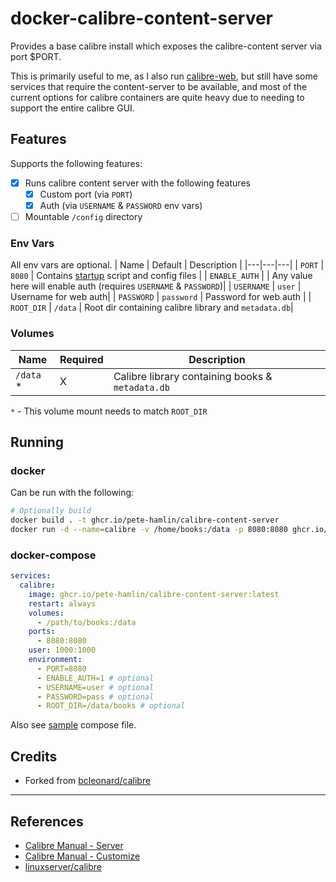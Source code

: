 # docker-calibre-content-server

Provides a base calibre install which exposes the calibre-content server via port $PORT.

This is primarily useful to me, as I also run [calibre-web](), but still have some services that require the content-server to be available, and most of the current options for calibre containers are quite heavy due to needing to support the entire calibre GUI.

## Features

Supports the following features:

- [x] Runs calibre content server with the following features
  - [x] Custom port (via `PORT`)
  - [x] Auth (via `USERNAME` & `PASSWORD` env vars)
- [ ] Mountable `/config` directory

### Env Vars

All env vars are optional.
| Name | Default | Description |
|---|---|---|
| `PORT` | `8080` | Contains [startup](./startup.sh) script and config files |
| `ENABLE_AUTH` | | Any value here will enable auth (requires `USERNAME` & `PASSWORD`)|
| `USERNAME` | `user` | Username for web auth|
| `PASSWORD` | `password` | Password for web auth |
| `ROOT_DIR` | `/data` | Root dir containing calibre library and `metadata.db`|

### Volumes

| Name       | Required | Description                                      |
| ---------- | -------- | ------------------------------------------------ |
| `/data` \* | X        | Calibre library containing books & `metadata.db` |

`*` - This volume mount needs to match `ROOT_DIR`

## Running

### docker

Can be run with the following:

```sh
# Optionally build
docker build . -t ghcr.io/pete-hamlin/calibre-content-server
docker run -d --name=calibre -v /home/books:/data -p 8080:8080 ghcr.io/pete-hamlin/calibre-content-server
```

### docker-compose

```yaml
services:
  calibre:
    image: ghcr.io/pete-hamlin/calibre-content-server:latest
    restart: always
    volumes:
      - /path/to/books:/data
    ports:
      - 8080:8080
    user: 1000:1000
    environment:
      - PORT=8080
      - ENABLE_AUTH=1 # optional
      - USERNAME=user # optional
      - PASSWORD=pass # optional
      - ROOT_DIR=/data/books # optional
```

Also see [sample](./docker-compose.yml) compose file.

## Credits

- Forked from [bcleonard/calibre]()

---

## References

- [Calibre Manual - Server](https://manual.calibre-ebook.com/server.html)
- [Calibre Manual - Customize](https://manual.calibre-ebook.com/customize.html)
- [linuxserver/calibre](https://github.com/linuxserver/docker-calibre)
